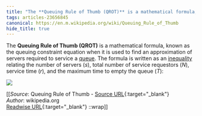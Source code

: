 ```yaml
---
title: "The **Queuing Rule of Thumb (QROT)** is a mathematical formula, ..."
tags: articles-23656845
canonical: https://en.m.wikipedia.org/wiki/Queuing_Rule_of_Thumb
hide_title: true
---
```


The **Queuing Rule of Thumb (QROT)** is a mathematical formula, known as the queuing constraint equation when it is used to find an approximation of servers required to service a [queue](https://en.wikipedia.org/wiki/Queue_area). The formula is written as an [inequality](https://en.wikipedia.org/wiki/Inequality_(mathematics)) relating the number of servers (*s*), total number of service requestors (*N*), service time (*r*), and the maximum time to empty the queue (*T*):

![](https://wikimedia.org/api/rest_v1/media/math/render/svg/794b75ac4505566fa6800c4d4f95d5d1fd86216e)


[[_Source_: Queuing Rule of Thumb - [Source URL](https://en.m.wikipedia.org/wiki/Queuing_Rule_of_Thumb){:target="_blank"}<br>
_Author_: wikipedia.org<br>
[Readwise URL](https://readwise.io/open/463126378){:target="_blank"}
::wrap]]